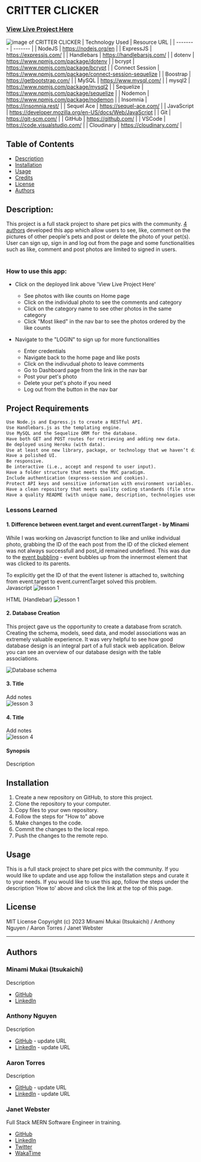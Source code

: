 # CRITTER CLICKER

### [View Live Project Here](https://critter-clicker-c6c973aed451.herokuapp.com/dashboard "CRITTER CLICKER")<br />
![image of CRITTER CLICKER](https://github.com/mitsukaichi/critter-clicker/assets/45612744/83ec2964-b213-4273-8f44-4bc722c87b9e "image of CRITTER CLICKER")
| Technology Used    | Resource URL |
| --------  | ------- |
| NodeJS      | https://nodejs.org/en |
| ExpressJS      | https://expressjs.com/ |
| Handlebars | https://handlebarsjs.com/ |
| dotenv      | https://www.npmjs.com/package/dotenv |
| bcrypt      | https://www.npmjs.com/package/bcrypt |
| Connect Session  | https://www.npmjs.com/package/connect-session-sequelize  |
| Boostrap      | https://getbootstrap.com/ |
| MySQL      | https://www.mysql.com/ |
| mysql2      | https://www.npmjs.com/package/mysql2 |
| Sequelize  | https://www.npmjs.com/package/sequelize |
| Nodemon  | https://www.npmjs.com/package/nodemon |
| Insomnia | https://insomnia.rest/ |
| Sequel Ace | https://sequel-ace.com/ |
| JavaScript | https://developer.mozilla.org/en-US/docs/Web/JavaScript |
| Git       | https://git-scm.com/ |
| GitHub     | https://github.com/ |
| VSCode    | https://code.visualstudio.com/ |
| Cloudinary    | https://cloudinary.com/ |


## Table of Contents

* [Description](#description)
* [Installation](#installation)
* [Usage](#usage)
* [Credits](#credits)
* [License](#license)
* [Authors](#authors)

## Description:
This project is a full stack project to share pet pics with the community. [4 authors](#authors) developed this app which allow users to see, like, comment on the pictures of other people's pets and post or delete the photo of your pet(s). User can sign up, sign in and log out from the page and some functionalities such as like, comment and post photos are limited to signed in users.<br />
<br />

### How to use this app:

* Click on the deployed link above 'View Live Project Here'
    * See photos with like counts on Home page
    * Click on the individual photo to see the comments and category
    * Click on the category name to see other photos in the same category
    * Click "Most liked" in the nav bar to see the photos ordered by the like counts

* Navigate to the "LOGIN" to sign up for more functionalities
    * Enter credentials
    * Navigate back to the home page and like posts
    * Click on the indivudual photo to leave comments
    * Go to Dashboard page from the link in the nav bar
    * Post your pet's photo
    * Delete your pet's photo if you need
    * Log out from the button in the nav bar

## Project Requirements

```md
Use Node.js and Express.js to create a RESTful API.
Use Handlebars.js as the templating engine.
Use MySQL and the Sequelize ORM for the database.
Have both GET and POST routes for retrieving and adding new data.
Be deployed using Heroku (with data).
Use at least one new library, package, or technology that we haven’t discussed.
Have a polished UI.
Be responsive.
Be interactive (i.e., accept and respond to user input).
Have a folder structure that meets the MVC paradigm.
Include authentication (express-session and cookies).
Protect API keys and sensitive information with environment variables.
Have a clean repository that meets quality coding standards (file structure, naming conventions, follows best practices for class/id naming conventions, indentation, quality comments, etc.).
Have a quality README (with unique name, description, technologies used, screenshot, and link to deployed application).
```

### Lessons Learned

#### 1. Difference between event.target and event.currentTarget - by Minami
While I was working on Javascript function to like and unlike individual photo, grabbing the ID of the each post from the ID of the clicked element was not always successfull and post_id remained undefined. This was due to the [event bubbling](https://developer.mozilla.org/en-US/docs/Learn/JavaScript/Building_blocks/Events#event_bubbling) - event bubbles up from the innermost element that was clicked to its parents. 

To explicitly get the ID of that the event listener is attached to, switching from event.target to event.currentTarget solved this problem.
<br />
Javascript
![lesson 1](https://github.com/mitsukaichi/critter-clicker/assets/45612744/3a725400-f59d-4680-af6e-addeab2d81a2)

HTML (Handlebar)
![lesson 1](https://github.com/mitsukaichi/critter-clicker/assets/45612744/64e56ae1-40cd-4d8a-aac0-2831734a33d9)

#### 2. Database Creation
This project gave us the opportunity to create a database from scratch. Creating the schema, models, seed data, and model associations was an extremely valuable experience. It was very helpful to see how good database design is an integral part of a full stack web application. Below you can see an overview of our database design with the table associations.
<br />

![Database schema](https://github.com/mitsukaichi/critter-clicker/assets/143736506/2bb70d19-37c4-43d6-af45-1ba98862ea3f)


#### 3. Title
Add notes
<br />
![lesson 3](public/img/lesson3.png)

#### 4. Title
Add notes
<br />
![lesson 4](public/img/lesson4.png)

#### Synopsis
Description

## Installation

1. Create a new repository on GitHub, to store this project.
2. Clone the repository to your computer.
3. Copy files to your own repository.
4. Follow the steps for "How to" above
5. Make changes to the code.
6. Commit the changes to the local repo.
7. Push the changes to the remote repo.

## Usage

This is a full stack project to share pet pics with the community. If you would like to update and use app follow the installation steps and curate it to your needs. If you would like to use this app, follow the steps under the description 'How to' above and click the link at the top of this page.

## License

MIT License
Copyright (c) 2023 Minami Mukai (Itsukaichi) / Anthony Nguyen / Aaron Torres / Janet Webster

<hr />

## Authors
### Minami Mukai (Itsukaichi)
Description
- [GitHub](https://github.com/mitsukaichi/)
- [LinkedIn](https://www.linkedin.com/in/minami-itsukaichi/)

### Anthony Nguyen
Description
- [GitHub](https://github.com/) - update URL
- [LinkedIn](https://www.linkedin.com/in/) - update URL

### Aaron Torres
Description
- [GitHub](https://github.com/) - update URL
- [LinkedIn](https://www.linkedin.com/in/) - update URL

### Janet Webster
Full Stack MERN Software Engineer in training.

- [GitHub](https://github.com/TwixmixyJanet/)
- [LinkedIn](https://www.linkedin.com/in/twixmixy/)
- [Twitter](https://twitter.com/Twixmixy)
- [WakaTime](https://wakatime.com/@Twixmixy)
